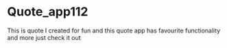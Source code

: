 # Quote_app112
This is quote  I created for fun and this quote app has favourite functionality and more just check it  out
